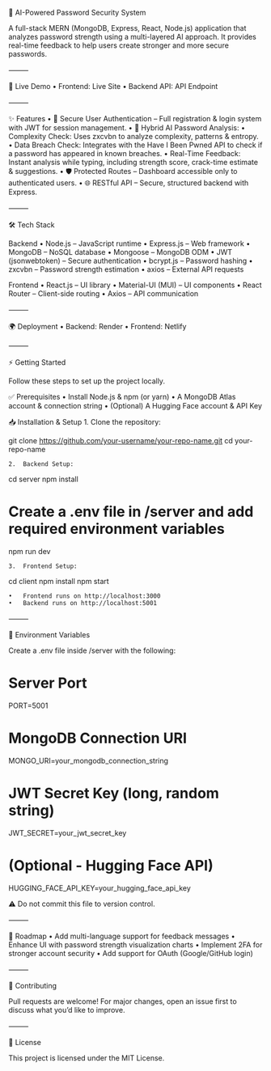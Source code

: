 🔐 AI-Powered Password Security System

A full-stack MERN (MongoDB, Express, React, Node.js) application that analyzes password strength using a multi-layered AI approach. It provides real-time feedback to help users create stronger and more secure passwords.

⸻

🚀 Live Demo
	•	Frontend: Live Site 
	•	Backend API: API Endpoint

⸻

✨ Features
	•	🔑 Secure User Authentication – Full registration & login system with JWT for session management.
	•	🤖 Hybrid AI Password Analysis:
	•	Complexity Check: Uses zxcvbn to analyze complexity, patterns & entropy.
	•	Data Breach Check: Integrates with the Have I Been Pwned API to check if a password has appeared in known breaches.
	•	Real-Time Feedback: Instant analysis while typing, including strength score, crack-time estimate & suggestions.
	•	🛡️ Protected Routes – Dashboard accessible only to authenticated users.
	•	🌐 RESTful API – Secure, structured backend with Express.

⸻

🛠️ Tech Stack

Backend
	•	Node.js – JavaScript runtime
	•	Express.js – Web framework
	•	MongoDB – NoSQL database
	•	Mongoose – MongoDB ODM
	•	JWT (jsonwebtoken) – Secure authentication
	•	bcrypt.js – Password hashing
	•	zxcvbn – Password strength estimation
	•	axios – External API requests

Frontend
	•	React.js – UI library
	•	Material-UI (MUI) – UI components
	•	React Router – Client-side routing
	•	Axios – API communication

⸻

🌍 Deployment
	•	Backend: Render
	•	Frontend: Netlify

⸻

⚡ Getting Started

Follow these steps to set up the project locally.

✅ Prerequisites
	•	Install Node.js & npm (or yarn)
	•	A MongoDB Atlas account & connection string
	•	(Optional) A Hugging Face account & API Key

📥 Installation & Setup
	1.	Clone the repository:

git clone https://github.com/your-username/your-repo-name.git
cd your-repo-name

	2.	Backend Setup:

cd server
npm install

# Create a .env file in /server and add required environment variables
npm run dev

	3.	Frontend Setup:

cd client
npm install
npm start

	•	Frontend runs on http://localhost:3000
	•	Backend runs on http://localhost:5001

⸻

🔧 Environment Variables

Create a .env file inside /server with the following:

# Server Port
PORT=5001

# MongoDB Connection URI
MONGO_URI=your_mongodb_connection_string

# JWT Secret Key (long, random string)
JWT_SECRET=your_jwt_secret_key

# (Optional - Hugging Face API)
HUGGING_FACE_API_KEY=your_hugging_face_api_key

⚠️ Do not commit this file to version control.

⸻

📌 Roadmap
	•	Add multi-language support for feedback messages
	•	Enhance UI with password strength visualization charts
	•	Implement 2FA for stronger account security
	•	Add support for OAuth (Google/GitHub login)

⸻

🤝 Contributing

Pull requests are welcome! For major changes, open an issue first to discuss what you’d like to improve.

⸻

📜 License

This project is licensed under the MIT License.
